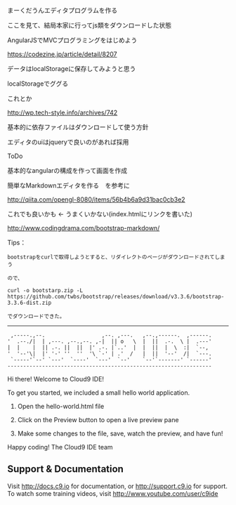 まーくだうんエディタプログラムを作る


ここを見て、結局本家に行ってjs類をダウンロードした状態

AngularJSでMVCプログラミングをはじめよう

https://codezine.jp/article/detail/8207

データはlocalStorageに保存してみようと思う

localStorageでググる

これとか

http://wp.tech-style.info/archives/742

基本的に依存ファイルはダウンロードして使う方針

エディタのuiはjqueryで良いのがあれば採用

ToDo

基本的なangularの構成を作って画面を作成


簡単なMarkdownエディタを作る　を参考に

http://qiita.com/opengl-8080/items/56b4b6a9d31bac0cb3e2

これでも良いかも <- うまくいかない(index.htmlにリンクを書いた)

http://www.codingdrama.com/bootstrap-markdown/


Tips：
    
    bootstrapをcurlで取得しようとすると、リダイレクトのページがダウンロードされてしまう
    
    ので、
    
    curl -o bootstarp.zip -L https://github.com/twbs/bootstrap/releases/download/v3.3.6/bootstrap-3.3.6-dist.zip
    
    でダウンロードできた。

----


     ,-----.,--.                  ,--. ,---.   ,--.,------.  ,------.
    '  .--./|  | ,---. ,--.,--. ,-|  || o   \  |  ||  .-.  \ |  .---'
    |  |    |  || .-. ||  ||  |' .-. |`..'  |  |  ||  |  \  :|  `--, 
    '  '--'\|  |' '-' ''  ''  '\ `-' | .'  /   |  ||  '--'  /|  `---.
     `-----'`--' `---'  `----'  `---'  `--'    `--'`-------' `------'
    ----------------------------------------------------------------- 


Hi there! Welcome to Cloud9 IDE!

To get you started, we included a small hello world application.

1) Open the hello-world.html file

2) Click on the Preview button to open a live preview pane

3) Make some changes to the file, save, watch the preview, and have fun!

Happy coding!
The Cloud9 IDE team


## Support & Documentation

Visit http://docs.c9.io for documentation, or http://support.c9.io for support.
To watch some training videos, visit http://www.youtube.com/user/c9ide
